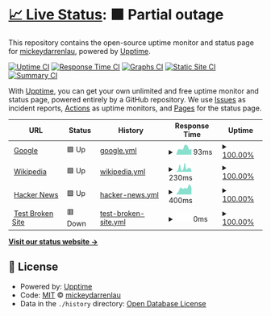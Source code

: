 # [📈 Live Status](https://mickeydarrenlau.github.io/upptime): <!--live status--> **🟧 Partial outage**

This repository contains the open-source uptime monitor and status page for [mickeydarrenlau](darren.ga), powered by [Upptime](https://github.com/upptime/upptime).

[![Uptime CI](https://github.com/mickeydarrenlau/upptime/workflows/Uptime%20CI/badge.svg)](https://github.com/mickeydarrenlau/upptime/actions?query=workflow%3A%22Uptime+CI%22)
[![Response Time CI](https://github.com/mickeydarrenlau/upptime/workflows/Response%20Time%20CI/badge.svg)](https://github.com/mickeydarrenlau/upptime/actions?query=workflow%3A%22Response+Time+CI%22)
[![Graphs CI](https://github.com/mickeydarrenlau/upptime/workflows/Graphs%20CI/badge.svg)](https://github.com/mickeydarrenlau/upptime/actions?query=workflow%3A%22Graphs+CI%22)
[![Static Site CI](https://github.com/mickeydarrenlau/upptime/workflows/Static%20Site%20CI/badge.svg)](https://github.com/mickeydarrenlau/upptime/actions?query=workflow%3A%22Static+Site+CI%22)
[![Summary CI](https://github.com/mickeydarrenlau/upptime/workflows/Summary%20CI/badge.svg)](https://github.com/mickeydarrenlau/upptime/actions?query=workflow%3A%22Summary+CI%22)

With [Upptime](https://upptime.js.org), you can get your own unlimited and free uptime monitor and status page, powered entirely by a GitHub repository. We use [Issues](https://github.com/mickeydarrenlau/upptime/issues) as incident reports, [Actions](https://github.com/mickeydarrenlau/upptime/actions) as uptime monitors, and [Pages](https://mickeydarrenlau.github.io/upptime) for the status page.

<!--start: status pages-->
<!-- This summary is generated by Upptime (https://github.com/upptime/upptime) -->
<!-- Do not edit this manually, your changes will be overwritten -->
<!-- prettier-ignore -->
| URL | Status | History | Response Time | Uptime |
| --- | ------ | ------- | ------------- | ------ |
| <img alt="" src="https://favicons.githubusercontent.com/www.google.com" height="13"> [Google](https://www.google.com) | 🟩 Up | [google.yml](https://github.com/mickeydarrenlau/status-darrenmc/commits/HEAD/history/google.yml) | <details><summary><img alt="Response time graph" src="./graphs/google/response-time-week.png" height="20"> 93ms</summary><br><a href="https://mickeydarrenlau.github.io/upptime/history/google"><img alt="Response time 90" src="https://img.shields.io/endpoint?url=https%3A%2F%2Fraw.githubusercontent.com%2Fmickeydarrenlau%2Fstatus-darrenmc%2FHEAD%2Fapi%2Fgoogle%2Fresponse-time.json"></a><br><a href="https://mickeydarrenlau.github.io/upptime/history/google"><img alt="24-hour response time 87" src="https://img.shields.io/endpoint?url=https%3A%2F%2Fraw.githubusercontent.com%2Fmickeydarrenlau%2Fstatus-darrenmc%2FHEAD%2Fapi%2Fgoogle%2Fresponse-time-day.json"></a><br><a href="https://mickeydarrenlau.github.io/upptime/history/google"><img alt="7-day response time 93" src="https://img.shields.io/endpoint?url=https%3A%2F%2Fraw.githubusercontent.com%2Fmickeydarrenlau%2Fstatus-darrenmc%2FHEAD%2Fapi%2Fgoogle%2Fresponse-time-week.json"></a><br><a href="https://mickeydarrenlau.github.io/upptime/history/google"><img alt="30-day response time 87" src="https://img.shields.io/endpoint?url=https%3A%2F%2Fraw.githubusercontent.com%2Fmickeydarrenlau%2Fstatus-darrenmc%2FHEAD%2Fapi%2Fgoogle%2Fresponse-time-month.json"></a><br><a href="https://mickeydarrenlau.github.io/upptime/history/google"><img alt="1-year response time 90" src="https://img.shields.io/endpoint?url=https%3A%2F%2Fraw.githubusercontent.com%2Fmickeydarrenlau%2Fstatus-darrenmc%2FHEAD%2Fapi%2Fgoogle%2Fresponse-time-year.json"></a></details> | <details><summary><a href="https://mickeydarrenlau.github.io/upptime/history/google">100.00%</a></summary><a href="https://mickeydarrenlau.github.io/upptime/history/google"><img alt="All-time uptime 100.00%" src="https://img.shields.io/endpoint?url=https%3A%2F%2Fraw.githubusercontent.com%2Fmickeydarrenlau%2Fstatus-darrenmc%2FHEAD%2Fapi%2Fgoogle%2Fuptime.json"></a><br><a href="https://mickeydarrenlau.github.io/upptime/history/google"><img alt="24-hour uptime 100.00%" src="https://img.shields.io/endpoint?url=https%3A%2F%2Fraw.githubusercontent.com%2Fmickeydarrenlau%2Fstatus-darrenmc%2FHEAD%2Fapi%2Fgoogle%2Fuptime-day.json"></a><br><a href="https://mickeydarrenlau.github.io/upptime/history/google"><img alt="7-day uptime 100.00%" src="https://img.shields.io/endpoint?url=https%3A%2F%2Fraw.githubusercontent.com%2Fmickeydarrenlau%2Fstatus-darrenmc%2FHEAD%2Fapi%2Fgoogle%2Fuptime-week.json"></a><br><a href="https://mickeydarrenlau.github.io/upptime/history/google"><img alt="30-day uptime 100.00%" src="https://img.shields.io/endpoint?url=https%3A%2F%2Fraw.githubusercontent.com%2Fmickeydarrenlau%2Fstatus-darrenmc%2FHEAD%2Fapi%2Fgoogle%2Fuptime-month.json"></a><br><a href="https://mickeydarrenlau.github.io/upptime/history/google"><img alt="1-year uptime 100.00%" src="https://img.shields.io/endpoint?url=https%3A%2F%2Fraw.githubusercontent.com%2Fmickeydarrenlau%2Fstatus-darrenmc%2FHEAD%2Fapi%2Fgoogle%2Fuptime-year.json"></a></details>
| <img alt="" src="https://favicons.githubusercontent.com/en.wikipedia.org" height="13"> [Wikipedia](https://en.wikipedia.org) | 🟩 Up | [wikipedia.yml](https://github.com/mickeydarrenlau/status-darrenmc/commits/HEAD/history/wikipedia.yml) | <details><summary><img alt="Response time graph" src="./graphs/wikipedia/response-time-week.png" height="20"> 230ms</summary><br><a href="https://mickeydarrenlau.github.io/upptime/history/wikipedia"><img alt="Response time 199" src="https://img.shields.io/endpoint?url=https%3A%2F%2Fraw.githubusercontent.com%2Fmickeydarrenlau%2Fstatus-darrenmc%2FHEAD%2Fapi%2Fwikipedia%2Fresponse-time.json"></a><br><a href="https://mickeydarrenlau.github.io/upptime/history/wikipedia"><img alt="24-hour response time 183" src="https://img.shields.io/endpoint?url=https%3A%2F%2Fraw.githubusercontent.com%2Fmickeydarrenlau%2Fstatus-darrenmc%2FHEAD%2Fapi%2Fwikipedia%2Fresponse-time-day.json"></a><br><a href="https://mickeydarrenlau.github.io/upptime/history/wikipedia"><img alt="7-day response time 230" src="https://img.shields.io/endpoint?url=https%3A%2F%2Fraw.githubusercontent.com%2Fmickeydarrenlau%2Fstatus-darrenmc%2FHEAD%2Fapi%2Fwikipedia%2Fresponse-time-week.json"></a><br><a href="https://mickeydarrenlau.github.io/upptime/history/wikipedia"><img alt="30-day response time 205" src="https://img.shields.io/endpoint?url=https%3A%2F%2Fraw.githubusercontent.com%2Fmickeydarrenlau%2Fstatus-darrenmc%2FHEAD%2Fapi%2Fwikipedia%2Fresponse-time-month.json"></a><br><a href="https://mickeydarrenlau.github.io/upptime/history/wikipedia"><img alt="1-year response time 199" src="https://img.shields.io/endpoint?url=https%3A%2F%2Fraw.githubusercontent.com%2Fmickeydarrenlau%2Fstatus-darrenmc%2FHEAD%2Fapi%2Fwikipedia%2Fresponse-time-year.json"></a></details> | <details><summary><a href="https://mickeydarrenlau.github.io/upptime/history/wikipedia">100.00%</a></summary><a href="https://mickeydarrenlau.github.io/upptime/history/wikipedia"><img alt="All-time uptime 100.00%" src="https://img.shields.io/endpoint?url=https%3A%2F%2Fraw.githubusercontent.com%2Fmickeydarrenlau%2Fstatus-darrenmc%2FHEAD%2Fapi%2Fwikipedia%2Fuptime.json"></a><br><a href="https://mickeydarrenlau.github.io/upptime/history/wikipedia"><img alt="24-hour uptime 100.00%" src="https://img.shields.io/endpoint?url=https%3A%2F%2Fraw.githubusercontent.com%2Fmickeydarrenlau%2Fstatus-darrenmc%2FHEAD%2Fapi%2Fwikipedia%2Fuptime-day.json"></a><br><a href="https://mickeydarrenlau.github.io/upptime/history/wikipedia"><img alt="7-day uptime 100.00%" src="https://img.shields.io/endpoint?url=https%3A%2F%2Fraw.githubusercontent.com%2Fmickeydarrenlau%2Fstatus-darrenmc%2FHEAD%2Fapi%2Fwikipedia%2Fuptime-week.json"></a><br><a href="https://mickeydarrenlau.github.io/upptime/history/wikipedia"><img alt="30-day uptime 100.00%" src="https://img.shields.io/endpoint?url=https%3A%2F%2Fraw.githubusercontent.com%2Fmickeydarrenlau%2Fstatus-darrenmc%2FHEAD%2Fapi%2Fwikipedia%2Fuptime-month.json"></a><br><a href="https://mickeydarrenlau.github.io/upptime/history/wikipedia"><img alt="1-year uptime 100.00%" src="https://img.shields.io/endpoint?url=https%3A%2F%2Fraw.githubusercontent.com%2Fmickeydarrenlau%2Fstatus-darrenmc%2FHEAD%2Fapi%2Fwikipedia%2Fuptime-year.json"></a></details>
| <img alt="" src="https://favicons.githubusercontent.com/news.ycombinator.com" height="13"> [Hacker News](https://news.ycombinator.com) | 🟩 Up | [hacker-news.yml](https://github.com/mickeydarrenlau/status-darrenmc/commits/HEAD/history/hacker-news.yml) | <details><summary><img alt="Response time graph" src="./graphs/hacker-news/response-time-week.png" height="20"> 400ms</summary><br><a href="https://mickeydarrenlau.github.io/upptime/history/hacker-news"><img alt="Response time 289" src="https://img.shields.io/endpoint?url=https%3A%2F%2Fraw.githubusercontent.com%2Fmickeydarrenlau%2Fstatus-darrenmc%2FHEAD%2Fapi%2Fhacker-news%2Fresponse-time.json"></a><br><a href="https://mickeydarrenlau.github.io/upptime/history/hacker-news"><img alt="24-hour response time 324" src="https://img.shields.io/endpoint?url=https%3A%2F%2Fraw.githubusercontent.com%2Fmickeydarrenlau%2Fstatus-darrenmc%2FHEAD%2Fapi%2Fhacker-news%2Fresponse-time-day.json"></a><br><a href="https://mickeydarrenlau.github.io/upptime/history/hacker-news"><img alt="7-day response time 400" src="https://img.shields.io/endpoint?url=https%3A%2F%2Fraw.githubusercontent.com%2Fmickeydarrenlau%2Fstatus-darrenmc%2FHEAD%2Fapi%2Fhacker-news%2Fresponse-time-week.json"></a><br><a href="https://mickeydarrenlau.github.io/upptime/history/hacker-news"><img alt="30-day response time 305" src="https://img.shields.io/endpoint?url=https%3A%2F%2Fraw.githubusercontent.com%2Fmickeydarrenlau%2Fstatus-darrenmc%2FHEAD%2Fapi%2Fhacker-news%2Fresponse-time-month.json"></a><br><a href="https://mickeydarrenlau.github.io/upptime/history/hacker-news"><img alt="1-year response time 289" src="https://img.shields.io/endpoint?url=https%3A%2F%2Fraw.githubusercontent.com%2Fmickeydarrenlau%2Fstatus-darrenmc%2FHEAD%2Fapi%2Fhacker-news%2Fresponse-time-year.json"></a></details> | <details><summary><a href="https://mickeydarrenlau.github.io/upptime/history/hacker-news">100.00%</a></summary><a href="https://mickeydarrenlau.github.io/upptime/history/hacker-news"><img alt="All-time uptime 99.95%" src="https://img.shields.io/endpoint?url=https%3A%2F%2Fraw.githubusercontent.com%2Fmickeydarrenlau%2Fstatus-darrenmc%2FHEAD%2Fapi%2Fhacker-news%2Fuptime.json"></a><br><a href="https://mickeydarrenlau.github.io/upptime/history/hacker-news"><img alt="24-hour uptime 100.00%" src="https://img.shields.io/endpoint?url=https%3A%2F%2Fraw.githubusercontent.com%2Fmickeydarrenlau%2Fstatus-darrenmc%2FHEAD%2Fapi%2Fhacker-news%2Fuptime-day.json"></a><br><a href="https://mickeydarrenlau.github.io/upptime/history/hacker-news"><img alt="7-day uptime 100.00%" src="https://img.shields.io/endpoint?url=https%3A%2F%2Fraw.githubusercontent.com%2Fmickeydarrenlau%2Fstatus-darrenmc%2FHEAD%2Fapi%2Fhacker-news%2Fuptime-week.json"></a><br><a href="https://mickeydarrenlau.github.io/upptime/history/hacker-news"><img alt="30-day uptime 98.80%" src="https://img.shields.io/endpoint?url=https%3A%2F%2Fraw.githubusercontent.com%2Fmickeydarrenlau%2Fstatus-darrenmc%2FHEAD%2Fapi%2Fhacker-news%2Fuptime-month.json"></a><br><a href="https://mickeydarrenlau.github.io/upptime/history/hacker-news"><img alt="1-year uptime 99.90%" src="https://img.shields.io/endpoint?url=https%3A%2F%2Fraw.githubusercontent.com%2Fmickeydarrenlau%2Fstatus-darrenmc%2FHEAD%2Fapi%2Fhacker-news%2Fuptime-year.json"></a></details>
| <img alt="" src="https://favicons.githubusercontent.com/thissitedoesnotexist.koj.co" height="13"> [Test Broken Site](https://thissitedoesnotexist.koj.co) | 🟥 Down | [test-broken-site.yml](https://github.com/mickeydarrenlau/status-darrenmc/commits/HEAD/history/test-broken-site.yml) | <details><summary><img alt="Response time graph" src="./graphs/test-broken-site/response-time-week.png" height="20"> 0ms</summary><br><a href="https://mickeydarrenlau.github.io/upptime/history/test-broken-site"><img alt="Response time 0" src="https://img.shields.io/endpoint?url=https%3A%2F%2Fraw.githubusercontent.com%2Fmickeydarrenlau%2Fstatus-darrenmc%2FHEAD%2Fapi%2Ftest-broken-site%2Fresponse-time.json"></a><br><a href="https://mickeydarrenlau.github.io/upptime/history/test-broken-site"><img alt="24-hour response time 0" src="https://img.shields.io/endpoint?url=https%3A%2F%2Fraw.githubusercontent.com%2Fmickeydarrenlau%2Fstatus-darrenmc%2FHEAD%2Fapi%2Ftest-broken-site%2Fresponse-time-day.json"></a><br><a href="https://mickeydarrenlau.github.io/upptime/history/test-broken-site"><img alt="7-day response time 0" src="https://img.shields.io/endpoint?url=https%3A%2F%2Fraw.githubusercontent.com%2Fmickeydarrenlau%2Fstatus-darrenmc%2FHEAD%2Fapi%2Ftest-broken-site%2Fresponse-time-week.json"></a><br><a href="https://mickeydarrenlau.github.io/upptime/history/test-broken-site"><img alt="30-day response time 0" src="https://img.shields.io/endpoint?url=https%3A%2F%2Fraw.githubusercontent.com%2Fmickeydarrenlau%2Fstatus-darrenmc%2FHEAD%2Fapi%2Ftest-broken-site%2Fresponse-time-month.json"></a><br><a href="https://mickeydarrenlau.github.io/upptime/history/test-broken-site"><img alt="1-year response time 0" src="https://img.shields.io/endpoint?url=https%3A%2F%2Fraw.githubusercontent.com%2Fmickeydarrenlau%2Fstatus-darrenmc%2FHEAD%2Fapi%2Ftest-broken-site%2Fresponse-time-year.json"></a></details> | <details><summary><a href="https://mickeydarrenlau.github.io/upptime/history/test-broken-site">100.00%</a></summary><a href="https://mickeydarrenlau.github.io/upptime/history/test-broken-site"><img alt="All-time uptime 100.00%" src="https://img.shields.io/endpoint?url=https%3A%2F%2Fraw.githubusercontent.com%2Fmickeydarrenlau%2Fstatus-darrenmc%2FHEAD%2Fapi%2Ftest-broken-site%2Fuptime.json"></a><br><a href="https://mickeydarrenlau.github.io/upptime/history/test-broken-site"><img alt="24-hour uptime 100.00%" src="https://img.shields.io/endpoint?url=https%3A%2F%2Fraw.githubusercontent.com%2Fmickeydarrenlau%2Fstatus-darrenmc%2FHEAD%2Fapi%2Ftest-broken-site%2Fuptime-day.json"></a><br><a href="https://mickeydarrenlau.github.io/upptime/history/test-broken-site"><img alt="7-day uptime 100.00%" src="https://img.shields.io/endpoint?url=https%3A%2F%2Fraw.githubusercontent.com%2Fmickeydarrenlau%2Fstatus-darrenmc%2FHEAD%2Fapi%2Ftest-broken-site%2Fuptime-week.json"></a><br><a href="https://mickeydarrenlau.github.io/upptime/history/test-broken-site"><img alt="30-day uptime 100.00%" src="https://img.shields.io/endpoint?url=https%3A%2F%2Fraw.githubusercontent.com%2Fmickeydarrenlau%2Fstatus-darrenmc%2FHEAD%2Fapi%2Ftest-broken-site%2Fuptime-month.json"></a><br><a href="https://mickeydarrenlau.github.io/upptime/history/test-broken-site"><img alt="1-year uptime 100.00%" src="https://img.shields.io/endpoint?url=https%3A%2F%2Fraw.githubusercontent.com%2Fmickeydarrenlau%2Fstatus-darrenmc%2FHEAD%2Fapi%2Ftest-broken-site%2Fuptime-year.json"></a></details>

<!--end: status pages-->

[**Visit our status website →**](https://mickeydarrenlau.github.io/upptime)

## 📄 License

- Powered by: [Upptime](https://github.com/upptime/upptime)
- Code: [MIT](./LICENSE) © [mickeydarrenlau](darren.ga)
- Data in the `./history` directory: [Open Database License](https://opendatacommons.org/licenses/odbl/1-0/)
